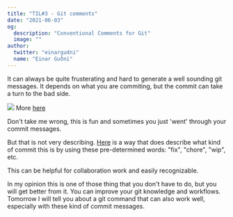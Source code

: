 ```yaml
---
title: "TIL#3 - Git comments"
date: "2021-06-03"
og:
  description: "Conventional Comments for Git"
  image: ""
author:
  twitter: "einargudni"
  name: "Einar Guðni"
---
```


It can always be quite frusterating and hard to generate a well sounding git messages. It depends on what you are commiting, but the commit can take a turn to the bad side.

![](<[https://res.cloudinary.com/dik9usnqz/image/upload/v1622500611/gitcomment.png](https://res.cloudinary.com/dik9usnqz/image/upload/v1622500611/gitcomment.png)>)
More [here](http://www.commitlogsfromlastnight.com/)

Don't take me wrong, this is fun and sometimes you just 'went' through your commit messages.

But that is not very describing. [Here](https://www.conventionalcommits.org/en/v1.0.0-beta.2/) is a way that does describe what kind of commit this is by using these pre-determined words: "fix", "chore", "wip", etc.

This can be helpful for collaboration work and easily recognizable.

In my opinion this is one of those thing that you don't have to do, but you will get better from it. You can improve your git knowledge and workflows. Tomorrow I will tell you about a git command that can also work well, especially with these kind of commit messages.
